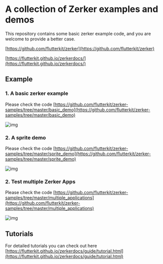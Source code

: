 # A collection of Zerker examples and demos

This repository contains some basic zerker example code, and you are welcome to provide a better case.

[https://github.com/flutterkit/zerker](https://github.com/flutterkit/zerker)  

[https://flutterkit.github.io/zerkerdocs/](https://flutterkit.github.io/zerkerdocs/)

## Example

### 1. A basic zerker example
Please check the code [https://github.com/flutterkit/zerker-samples/tree/master/basic_demo](https://github.com/flutterkit/zerker-samples/tree/master/basic_demo)

![img](https://flutterkit.github.io/zerkerdocs/images/example/basic_demo.gif)

### 2. A sprite demo
Please check the code [https://github.com/flutterkit/zerker-samples/tree/master/sprite_demo](https://github.com/flutterkit/zerker-samples/tree/master/sprite_demo)

![img](https://flutterkit.github.io/zerkerdocs/images/example/example1.gif)

### 2. Test multiple Zerker Apps
Please check the code [https://github.com/flutterkit/zerker-samples/tree/master/multiple_applications](https://github.com/flutterkit/zerker-samples/tree/master/multiple_applications)

![img](https://flutterkit.github.io/zerkerdocs/images/example/example3.gif)

## Tutorials
For detailed tutorials you can check out here [https://flutterkit.github.io/zerkerdocs/guide/tutorial.html](https://flutterkit.github.io/zerkerdocs/guide/tutorial.html)
